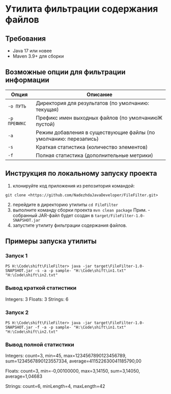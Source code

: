 # Утилита фильтрации содержания файлов

## Требования
- Java 17 или новее
- Maven 3.9+ для сборки 

## Возможные опции для фильтрации информации

| Опция | Описание                                                         |
|-------|------------------------------------------------------------------|
| `-o ПУТЬ` | Директория для результатов (по умолчанию: текущая)               |
| `-p ПРЕФИКС` | Префикс имен выходных файлов (по умолчаниюЖ пустой)              |
| `-a` | Режим добавления в существующие файлы (по умолчанию: перезапись) |
| `-s` | Краткая статистика (количество элементов)                        |
| `-f` | Полная статистика (дополнительные метрики)                       |

## Инструкция по локальному запуску проекта

1) клонируйте код приложения из репозитория командой:
```
git clone <https://github.com/NadezhdaJavaDeveloper/FileFilter.git>
```
2) перейдите в директорию утилиты `cd FileFilter`
3) выполните команду сборки проекта `mvn clean package` 
Прим. - собранный JAR-файл будет создан в `target/FileFilter-1.0-SNAPSHOT.jar`
4) запустите утилиту фильтрации содержания файлов.

## Примеры запуска утилиты

### Запуск 1

`PS H:\Code\shift\FileFilter> java -jar target\FileFilter-1.0-SNAPSHOT.jar -s -a -p sample- "H:\Code\shift\in1.txt" "H:\Code\shift\in2.txt"`

### Вывод краткой статистики

Integers: 3
Floats: 3
Strings: 6

### Запуск 2

`PS H:\Code\shift\FileFilter> java -jar target\FileFilter-1.0-SNAPSHOT.jar -f -a -p sample- "H:\Code\shift\in1.txt" "H:\Code\shift\in2.txt"`

### Вывод полной статистики

Integers: count=3, min=45, max=1234567890123456789, sum=1234567890123557334, average=411522630041185790,00

Floats: count=3, min=-0,00100000, max=3,14150, sum=3,14050, average=1,04683

Strings: count=6, minLength=4, maxLength=42
